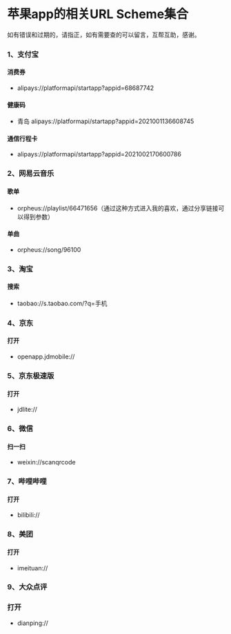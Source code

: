 # 苹果app的相关URL Scheme集合

如有错误和过期的，请指正，如有需要查的可以留言，互帮互助，感谢。

### 1、支付宝

#### 消费券 

- alipays://platformapi/startapp?appid=68687742

#### 健康码

- 青岛 alipays://platformapi/startapp?appid=2021001136608745

#### 通信行程卡

- alipays://platformapi/startapp?appid=2021002170600786

### 2、网易云音乐

#### 歌单

- orpheus://playlist/66471656（通过这种方式进入我的喜欢，通过分享链接可以得到参数）

#### 单曲

- orpheus://song/96100

### 3、淘宝

#### 搜索

- taobao://s.taobao.com/?q=手机

### 4、京东

#### 打开

- openapp.jdmobile://

### 5、京东极速版

#### 打开

- jdlite://

### 6、微信

#### 扫一扫

- weixin://scanqrcode

### 7、哔哩哔哩

#### 打开

- bilibili://

### 8、美团

#### 打开

- imeituan://

### 9、大众点评

### 打开

- dianping://
